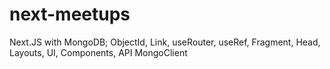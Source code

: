 # next-meetups
Next.JS with MongoDB; ObjectId, Link, useRouter, useRef, Fragment, Head, Layouts, UI, Components, API MongoClient 

